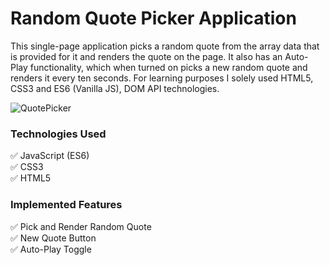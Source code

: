# Random Quote Picker Application

This single-page application picks a random quote from the array data that is provided for it and renders the quote on the page. It also has an Auto-Play functionality, which when turned on picks a new random quote and renders it every ten seconds. For learning purposes I solely used HTML5, CSS3 and ES6 (Vanilla JS), DOM API technologies.

![QuotePicker](https://user-images.githubusercontent.com/89414746/163729189-f47d103a-686b-413b-9ab1-0721f6260ef6.jpg)

### Technologies Used
:white_check_mark: JavaScript (ES6)  
:white_check_mark: CSS3  
:white_check_mark: HTML5  
  

### Implemented Features
:white_check_mark: Pick and Render Random Quote  
:white_check_mark: New Quote Button  
:white_check_mark: Auto-Play Toggle  
  
